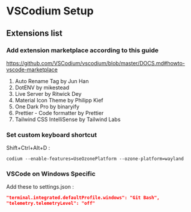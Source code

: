 # VSCodium Setup

## Extensions list

### Add extension marketplace according to this guide

https://github.com/VSCodium/vscodium/blob/master/DOCS.md#howto-vscode-marketplace

1. Auto Rename Tag by Jun Han
2. DotENV by mikestead
3. Live Server by Ritwick Dey
4. Material Icon Theme by Philipp Kief
5. One Dark Pro by binaryify
6. Prettier - Code formatter by Prettier
7. Tailwind CSS IntelliSense by Tailwind Labs

### Set custom keyboard shortcut

Shift+Ctrl+Alt+D :

```
codium --enable-features=UseOzonePlatform --ozone-platform=wayland
```

### VSCode on Windows Specific

Add these to settings.json :

```json
"terminal.integrated.defaultProfile.windows": "Git Bash",
"telemetry.telemetryLevel": "off"
```
